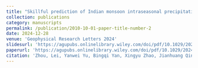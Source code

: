 ```yaml
---
title: "Skillful prediction of Indian monsoon intraseasonal precipitation using Central Indian Ocean mode and machine learning"
collection: publications
category: manuscripts
permalink: /publication/2010-10-01-paper-title-number-2
date: 2024-12-28
venue: 'Geophysical Research Letters 2024'
slidesurl: 'https://agupubs.onlinelibrary.wiley.com/doi/pdf/10.1029/2024GL112308'
paperurl: 'https://agupubs.onlinelibrary.wiley.com/doi/pdf/10.1029/2024GL112308'
citation: 'Zhou, Lei, Yanwei Yu, Bingqi Yan, Xingyu Zhao, Jianhuang Qin, Wei Tan, Youmin Tang et al. "Skillful prediction of Indian monsoon intraseasonal precipitation using Central Indian Ocean mode and machine learning." Geophysical Research Letters 51, no. 24 (2024): e2024GL112308.'
---
```


